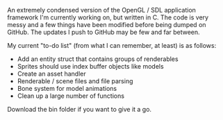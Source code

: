 An extremely condensed version of the OpenGL / SDL application framework I'm currently working on, but written in C. The code is very messy and a few things have been modified before being dumped on GitHub. The updates I push to GitHub may be few and far between.

My current "to-do list" (from what I can remember, at least) is as follows:
* Add an entity struct that contains groups of renderables
* Sprites should use index buffer objects like models
* Create an asset handler
* Renderable / scene files and file parsing
* Bone system for model animations
* Clean up a large number of functions

Download the bin folder if you want to give it a go.